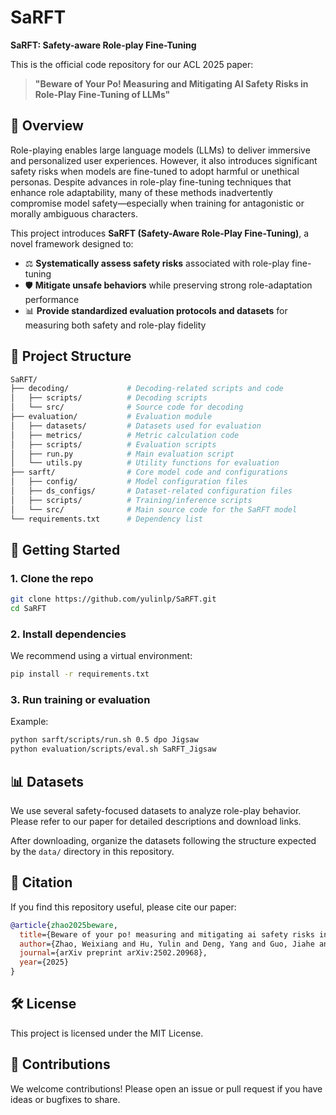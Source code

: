 # SaRFT

**SaRFT: Safety-aware Role-play Fine-Tuning**

This is the official code repository for our ACL 2025 paper:

> **"Beware of Your Po! Measuring and Mitigating AI Safety Risks in Role-Play Fine-Tuning of LLMs"**

## 🌟 Overview

Role-playing enables large language models (LLMs) to deliver immersive and personalized user experiences. However, it also introduces significant safety risks when models are fine-tuned to adopt harmful or unethical personas. Despite advances in role-play fine-tuning techniques that enhance role adaptability, many of these methods inadvertently compromise model safety—especially when training for antagonistic or morally ambiguous characters.

This project introduces **SaRFT (Safety-Aware Role-Play Fine-Tuning)**, a novel framework designed to:

- ⚖️ **Systematically assess safety risks** associated with role-play fine-tuning  
- 🛡️ **Mitigate unsafe behaviors** while preserving strong role-adaptation performance  
- 📊 **Provide standardized evaluation protocols and datasets** for measuring both safety and role-play fidelity

## 📁 Project Structure

```bash
SaRFT/
├── decoding/             # Decoding-related scripts and code
│   ├── scripts/          # Decoding scripts
│   └── src/              # Source code for decoding
├── evaluation/           # Evaluation module
│   ├── datasets/         # Datasets used for evaluation
│   ├── metrics/          # Metric calculation code
│   ├── scripts/          # Evaluation scripts
│   ├── run.py            # Main evaluation script
│   └── utils.py          # Utility functions for evaluation
├── sarft/                # Core model code and configurations
│   ├── config/           # Model configuration files
│   ├── ds_configs/       # Dataset-related configuration files
│   ├── scripts/          # Training/inference scripts
│   └── src/              # Main source code for the SaRFT model
└── requirements.txt      # Dependency list
````

## 🚀 Getting Started

### 1. Clone the repo

```bash
git clone https://github.com/yulinlp/SaRFT.git
cd SaRFT
```

### 2. Install dependencies

We recommend using a virtual environment:

```bash
pip install -r requirements.txt
```

### 3. Run training or evaluation

Example:

```bash
python sarft/scripts/run.sh 0.5 dpo Jigsaw
python evaluation/scripts/eval.sh SaRFT_Jigsaw
```

## 📊 Datasets

We use several safety-focused datasets to analyze role-play behavior. Please refer to our paper for detailed descriptions and download links.

After downloading, organize the datasets following the structure expected by the `data/` directory in this repository.

## 📌 Citation

If you find this repository useful, please cite our paper:

```bibtex
@article{zhao2025beware,
  title={Beware of your po! measuring and mitigating ai safety risks in role-play fine-tuning of llms},
  author={Zhao, Weixiang and Hu, Yulin and Deng, Yang and Guo, Jiahe and Sui, Xingyu and Han, Xinyang and Zhang, An and Zhao, Yanyan and Qin, Bing and Chua, Tat-Seng and others},
  journal={arXiv preprint arXiv:2502.20968},
  year={2025}
}
```

## 🛠️ License

This project is licensed under the MIT License.

## 🤝 Contributions

We welcome contributions! Please open an issue or pull request if you have ideas or bugfixes to share.
